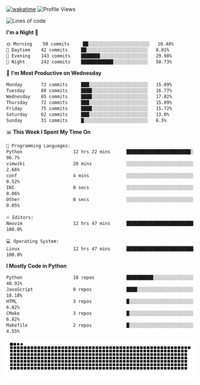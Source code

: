[![wakatime](https://wakatime.com/badge/user/b920b284-3cde-4cd4-b72e-f7f22d050b16.svg)](https://wakatime.com/@b920b284-3cde-4cd4-b72e-f7f22d050b16)
![Profile Views](http://img.shields.io/badge/Profile%20Views-4586-blue)
<!--START_SECTION:waka-->
![Lines of code](https://img.shields.io/badge/From%20Hello%20World%20I%27ve%20Written--288%20Thousand%20lines%20of%20code-blue)

**I'm a Night 🦉** 

```text
🌞 Morning    50 commits     ██░░░░░░░░░░░░░░░░░░░░░░░   10.48% 
🌆 Daytime    42 commits     ██░░░░░░░░░░░░░░░░░░░░░░░   8.81% 
🌃 Evening    143 commits    ███████░░░░░░░░░░░░░░░░░░   29.98% 
🌙 Night      242 commits    ████████████░░░░░░░░░░░░░   50.73%

```
📅 **I'm Most Productive on Wednesday** 

```text
Monday       72 commits     ███░░░░░░░░░░░░░░░░░░░░░░   15.09% 
Tuesday      80 commits     ████░░░░░░░░░░░░░░░░░░░░░   16.77% 
Wednesday    85 commits     ████░░░░░░░░░░░░░░░░░░░░░   17.82% 
Thursday     72 commits     ███░░░░░░░░░░░░░░░░░░░░░░   15.09% 
Friday       75 commits     ████░░░░░░░░░░░░░░░░░░░░░   15.72% 
Saturday     62 commits     ███░░░░░░░░░░░░░░░░░░░░░░   13.0% 
Sunday       31 commits     █░░░░░░░░░░░░░░░░░░░░░░░░   6.5%

```


📊 **This Week I Spent My Time On** 

```text
💬 Programming Languages: 
Python                   12 hrs 22 mins      ████████████████████████░   96.7% 
vimwiki                  20 mins             ░░░░░░░░░░░░░░░░░░░░░░░░░   2.66% 
conf                     4 mins              ░░░░░░░░░░░░░░░░░░░░░░░░░   0.52% 
INI                      0 secs              ░░░░░░░░░░░░░░░░░░░░░░░░░   0.06% 
Other                    0 secs              ░░░░░░░░░░░░░░░░░░░░░░░░░   0.05%

🔥 Editors: 
Neovim                   12 hrs 47 mins      █████████████████████████   100.0%

💻 Operating System: 
Linux                    12 hrs 47 mins      █████████████████████████   100.0%

```

**I Mostly Code in Python** 

```text
Python                   18 repos            ██████████░░░░░░░░░░░░░░░   40.91% 
JavaScript               8 repos             ████░░░░░░░░░░░░░░░░░░░░░   18.18% 
HTML                     3 repos             █░░░░░░░░░░░░░░░░░░░░░░░░   6.82% 
CMake                    3 repos             █░░░░░░░░░░░░░░░░░░░░░░░░   6.82% 
Makefile                 2 repos             █░░░░░░░░░░░░░░░░░░░░░░░░   4.55%

```



<!--END_SECTION:waka-->
![Snake animation](https://raw.githubusercontent.com/timmypidashev/timmypidashev/main/commits.svg)
